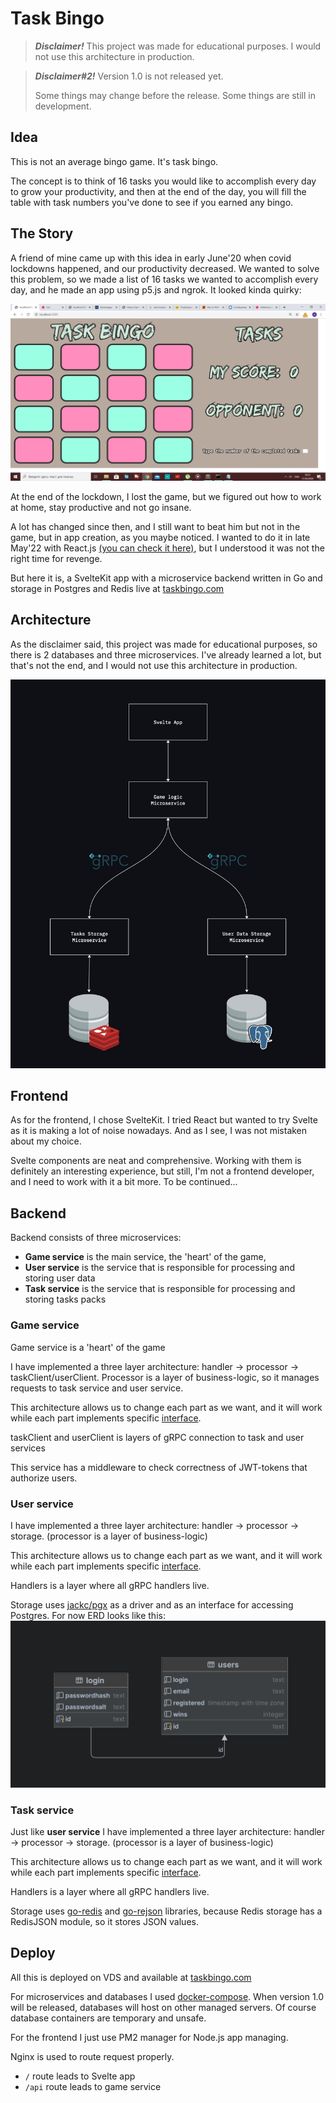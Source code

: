 # Task Bingo

> ***Disclaimer!*** This project was made for educational purposes. I would not use this architecture in production.

> ***Disclaimer#2!*** Version 1.0 is not released yet. 
> 
> Some things may change before the release. Some things are still in development.

## Idea

This is not an average bingo game. It's task bingo.

The concept is to think of 16 tasks you would like to accomplish every day to grow your productivity, and then
at the end of the day, you will fill the table with task numbers you've done to see if you earned any bingo.

## The Story

A friend of mine came up with this idea in early June'20 when covid lockdowns happened, and our productivity decreased. 
We wanted to solve this problem, so we made a list of 16 tasks we wanted to accomplish every day, and he made an app 
using p5.js and ngrok. It looked kinda quirky: 

![old bingo](./desk/oldBingo.png)

At the end of the lockdown, I lost the game, but we figured out how to work at home, stay productive and not go insane.

A lot has changed since then, and I still want to beat him but not in the game, but in app creation, as you maybe noticed. 
I wanted to do it in late May'22 with React.js [(you can check it here)](https://github.com/dupreehkuda/ReactiveBingo), 
but I understood it was not the right time for revenge.

But here it is, a SvelteKit app with a microservice backend written in Go and storage in Postgres and Redis 
live at [taskbingo.com](https://taskbingo.com)

## Architecture

As the disclaimer said, this project was made for educational purposes, so there is 2 databases and three microservices.
I've already learned a lot, but that's not the end, and I would not use this architecture in production.

![arch](./desk/TaskBingoArchitecture.jpg)

## Frontend

As for the frontend, I chose SvelteKit. I tried React but wanted to try Svelte as it is making a lot of noise nowadays.
And as I see, I was not mistaken about my choice.

Svelte components are neat and comprehensive. Working with them is definitely an interesting experience, but still, 
I'm not a frontend developer, and I need to work with it a bit more. To be continued...

## Backend

Backend consists of three microservices: 
 - **Game service** is the main service, the 'heart' of the game, 
 - **User service** is the service that is responsible for processing and storing user data
 - **Task service** is the service that is responsible for processing and storing tasks packs

### Game service

Game service is a 'heart' of the game

I have implemented a three layer architecture: handler -> processor -> taskClient/userClient.
Processor is a layer of business-logic, so it manages requests to task service and user service.

This architecture allows us to change each part as we want, and it will work while each part implements specific
[interface](./game-service/internal/interfaces/interfaces.go).

taskClient and userClient is layers of gRPC connection to task and user services

This service has a middleware to check correctness of JWT-tokens that authorize users.

### User service

I have implemented a three layer architecture: handler -> processor -> storage. 
(processor is a layer of business-logic)

This architecture allows us to change each part as we want, and it will work while each part implements specific 
[interface](./user-data-service/internal/interfaces/interfaces.go).

Handlers is a layer where all gRPC handlers live.

Storage uses [jackc/pgx](https://github.com/jackc/pgx) as a driver and as an interface for accessing Postgres.
For now ERD looks like this:
![erd](./desk/user_erd.png)

### Task service

Just like **user service** I have implemented a three layer architecture: handler -> processor -> storage. 
(processor is a layer of business-logic)

This architecture allows us to change each part as we want, and it will work while each part implements specific 
[interface](./task-data-service/internal/interfaces/interfaces.go).

Handlers is a layer where all gRPC handlers live.

Storage uses [go-redis](https://github.com/go-redis/redis) and [go-rejson](https://github.com/nitishm/go-rejson) libraries, 
because Redis storage has a RedisJSON module, so it stores JSON values.

## Deploy

All this is deployed on VDS and available at [taskbingo.com](https://taskbingo.com)

For microservices and databases I used [docker-compose](docker-compose.yml). 
When version 1.0 will be released, databases will host on other managed servers. 
Of course database containers are temporary and unsafe.

For the frontend I just use PM2 manager for Node.js app managing.

Nginx is used to route request properly. 
 - `/` route leads to Svelte app
 - `/api` route leads to game service
